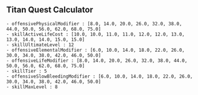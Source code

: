 ## Titan Quest Calculator

    - offensivePhysicalModifier : [8.0, 14.0, 20.0, 26.0, 32.0, 38.0, 44.0, 50.0, 56.0, 62.0, 68.0, 75.0]
    - skillActiveLifeCost : [10.0, 10.0, 11.0, 11.0, 12.0, 12.0, 13.0, 13.0, 14.0, 14.0, 15.0, 15.0]
    - skillUltimateLevel : 12
    - offensiveElementalModifier : [6.0, 10.0, 14.0, 18.0, 22.0, 26.0, 30.0, 34.0, 38.0, 42.0, 46.0, 50.0]
    - offensiveLifeModifier : [8.0, 14.0, 20.0, 26.0, 32.0, 38.0, 44.0, 50.0, 56.0, 62.0, 68.0, 75.0]
    - skillTier : 5
    - offensiveSlowBleedingModifier : [6.0, 10.0, 14.0, 18.0, 22.0, 26.0, 30.0, 34.0, 38.0, 42.0, 46.0, 50.0]
    - skillMaxLevel : 8
